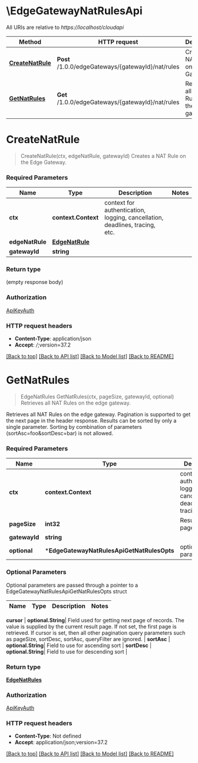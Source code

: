 # \EdgeGatewayNatRulesApi

All URIs are relative to *https://localhost/cloudapi*

Method | HTTP request | Description
------------- | ------------- | -------------
[**CreateNatRule**](EdgeGatewayNatRulesApi.md#CreateNatRule) | **Post** /1.0.0/edgeGateways/{gatewayId}/nat/rules | Creates a NAT Rule on the Edge Gateway.
[**GetNatRules**](EdgeGatewayNatRulesApi.md#GetNatRules) | **Get** /1.0.0/edgeGateways/{gatewayId}/nat/rules | Retrieves all NAT Rules on the edge gateway. 


# **CreateNatRule**
> CreateNatRule(ctx, edgeNatRule, gatewayId)
Creates a NAT Rule on the Edge Gateway.

### Required Parameters

Name | Type | Description  | Notes
------------- | ------------- | ------------- | -------------
 **ctx** | **context.Context** | context for authentication, logging, cancellation, deadlines, tracing, etc.
  **edgeNatRule** | [**EdgeNatRule**](EdgeNatRule.md)|  | 
  **gatewayId** | **string**|  | 

### Return type

 (empty response body)

### Authorization

[ApiKeyAuth](../README.md#ApiKeyAuth)

### HTTP request headers

 - **Content-Type**: application/json
 - **Accept**: *_/_*;version=37.2

[[Back to top]](#) [[Back to API list]](../README.md#documentation-for-api-endpoints) [[Back to Model list]](../README.md#documentation-for-models) [[Back to README]](../README.md)

# **GetNatRules**
> EdgeNatRules GetNatRules(ctx, pageSize, gatewayId, optional)
Retrieves all NAT Rules on the edge gateway. 

Retrieves all NAT Rules on the edge gateway.  Pagination is supported to get the next page in the header response. Results can be sorted by only a single parameter. Sorting by combination of parameters (sortAsc=foo&sortDesc=bar) is not allowed. 

### Required Parameters

Name | Type | Description  | Notes
------------- | ------------- | ------------- | -------------
 **ctx** | **context.Context** | context for authentication, logging, cancellation, deadlines, tracing, etc.
  **pageSize** | **int32**| Results per page to fetch. | [default to 25]
  **gatewayId** | **string**|  | 
 **optional** | ***EdgeGatewayNatRulesApiGetNatRulesOpts** | optional parameters | nil if no parameters

### Optional Parameters
Optional parameters are passed through a pointer to a EdgeGatewayNatRulesApiGetNatRulesOpts struct

Name | Type | Description  | Notes
------------- | ------------- | ------------- | -------------


 **cursor** | **optional.String**| Field used for getting next page of records. The value is supplied by the current result page. If not set, the first page is retrieved. If cursor is set, then all other pagination query parameters such as pageSize, sortDesc, sortAsc, queryFilter are ignored.  | 
 **sortAsc** | **optional.String**| Field to use for ascending sort | 
 **sortDesc** | **optional.String**| Field to use for descending sort | 

### Return type

[**EdgeNatRules**](EdgeNatRules.md)

### Authorization

[ApiKeyAuth](../README.md#ApiKeyAuth)

### HTTP request headers

 - **Content-Type**: Not defined
 - **Accept**: application/json;version=37.2

[[Back to top]](#) [[Back to API list]](../README.md#documentation-for-api-endpoints) [[Back to Model list]](../README.md#documentation-for-models) [[Back to README]](../README.md)


